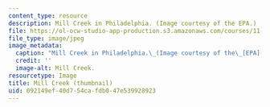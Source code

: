 ```yaml
---
content_type: resource
description: Mill Creek in Philadelphia. (Image courtesy of the EPA.)
file: https://ol-ocw-studio-app-production.s3.amazonaws.com/courses/11-310j-media-technology-and-city-design-and-development-spring-2002/092149ef40d754cafdb047e539928923_11-310js02-th.jpg
file_type: image/jpeg
image_metadata:
  caption: "Mill Creek in Philadelphia.\_(Image courtesy of the\_[EPA](http://www.epa.gov).)"
  credit: ''
  image-alt: Mill Creek.
resourcetype: Image
title: Mill Creek (thumbnail)
uid: 092149ef-40d7-54ca-fdb0-47e539928923
---
```

